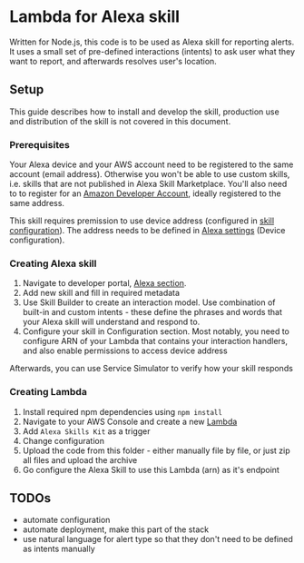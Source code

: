 # Lambda for Alexa skill

Written for Node.js, this code is to be used as Alexa skill for reporting alerts.
It uses a small set of pre-defined interactions (intents) to ask user what they want to report, and afterwards resolves user's location.

## Setup

This guide describes how to install and develop the skill, production use and distribution of the skill is not covered in this document.

### Prerequisites

Your Alexa device and your AWS account need to be registered to the same account (email address). Otherwise you won't be able to use custom skills, i.e. skills that are not published in Alexa Skill Marketplace. You'll also need to to register for an [Amazon Developer Account](https://developer.amazon.com/), ideally registered to the same address.

This skill requires premission to use device address (configured in [skill configuration](https://alexa.amazon.com/spa/index.html#skills/your-skills/?ref-suffix=ysa_gw)). The address needs to be defined in [Alexa settings](https://alexa.amazon.com/spa/index.html#settings) (Device configuration).

### Creating Alexa skill
1. Navigate to developer portal, [Alexa section](https://developer.amazon.com/edw/home.html#/skills).
1. Add new skill and fill in required metadata
1. Use Skill Builder to create an interaction model. Use combination of built-in and custom intents - these define the phrases and words that your Alexa skill will understand and respond to.
1. Configure your skill in Configuration section. Most notably, you need to configure ARN of your Lambda that contains your interaction handlers, and also enable permissions to access device address

Afterwards, you can use Service Simulator to verify how your skill responds

### Creating Lambda

1. Install required npm dependencies using `npm install`
1. Navigate to your AWS Console and create a new [Lambda](https://eu-west-1.console.aws.amazon.com/lambda/home)
1. Add `Alexa Skills Kit` as a trigger
1. Change configuration 
1. Upload the code from this folder - either manually file by file, or just zip all files and upload the archive
1. Go configure the Alexa Skill to use this Lambda (arn) as it's endpoint

## TODOs

- automate configuration
- automate deployment, make this part of the stack
- use natural language for alert type so that they don't need to be defined as intents manually

